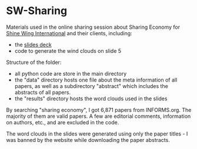 # SW-Sharing


Materials used in the online sharing session about Sharing Economy for [Shine Wing International](http://www.shinewinginternational.com) and their clients, including:

* the [slides deck](SW-DaiYao-SE_20211202.pdf)
* code to generate the wind clouds on slide 5

Structure of the folder:

* all python code are store in the main directory
* the "data" directory hosts one file about the meta information of all papers, as well as a subdirectory "abstract" which includes the abstracts of all papers.
* the "results" directory hosts the word clouds used in the slides

By searching "sharing economy", I got 6,871 papers from INFORMS.org. The majority of them are valid papers. A few are editorial comments, information on authors, etc., and are excluded in the code.

The word clouds in the slides were generated using only the paper titles - I was banned by the website while downloading the paper abstracts.

